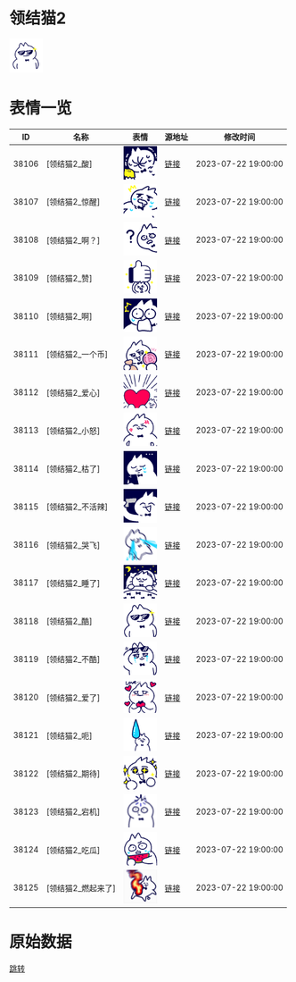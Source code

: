 # 领结猫2

<img src="./cover.png" height="60" alt="cover" />

# 表情一览

|ID|名称|表情|源地址|修改时间|
|----|----|----|----|----|
|38106|[领结猫2_酸]|<img src="./pic/038106_%5B领结猫2_酸%5D.png" height="60" alt="酸"/>|[链接](https://i0.hdslb.com/bfs/garb/7b2373f50ed4942e6b64a9e0db52cba362d02d4c.png)|2023-07-22 19:00:00|
|38107|[领结猫2_惊醒]|<img src="./pic/038107_%5B领结猫2_惊醒%5D.png" height="60" alt="惊醒"/>|[链接](https://i0.hdslb.com/bfs/garb/ecb3ac5ef371fcb76953df072e79024da5883ef2.png)|2023-07-22 19:00:00|
|38108|[领结猫2_啊？]|<img src="./pic/038108_%5B领结猫2_啊？%5D.png" height="60" alt="啊？"/>|[链接](https://i0.hdslb.com/bfs/garb/9e85df5e1c89ab73948b884350c5aa3902a4e921.png)|2023-07-22 19:00:00|
|38109|[领结猫2_赞]|<img src="./pic/038109_%5B领结猫2_赞%5D.png" height="60" alt="赞"/>|[链接](https://i0.hdslb.com/bfs/garb/a003b97058fd2ec227e0f2bb8d178eed46f5d94a.png)|2023-07-22 19:00:00|
|38110|[领结猫2_啊]|<img src="./pic/038110_%5B领结猫2_啊%5D.png" height="60" alt="啊"/>|[链接](https://i0.hdslb.com/bfs/garb/bf78055aeae4782fbc86c20a177680b943c4adf8.png)|2023-07-22 19:00:00|
|38111|[领结猫2_一个币]|<img src="./pic/038111_%5B领结猫2_一个币%5D.png" height="60" alt="一个币"/>|[链接](https://i0.hdslb.com/bfs/garb/d8da45d279a7d124a042cd7fda301d33d8b74088.png)|2023-07-22 19:00:00|
|38112|[领结猫2_爱心]|<img src="./pic/038112_%5B领结猫2_爱心%5D.png" height="60" alt="爱心"/>|[链接](https://i0.hdslb.com/bfs/garb/b6060c5727722e65214ed001f986f7f47fc09e0c.png)|2023-07-22 19:00:00|
|38113|[领结猫2_小怒]|<img src="./pic/038113_%5B领结猫2_小怒%5D.png" height="60" alt="小怒"/>|[链接](https://i0.hdslb.com/bfs/garb/909e6d687b3e9385cf022ff9624ccced8f698494.png)|2023-07-22 19:00:00|
|38114|[领结猫2_枯了]|<img src="./pic/038114_%5B领结猫2_枯了%5D.png" height="60" alt="枯了"/>|[链接](https://i0.hdslb.com/bfs/garb/6017397a4f39bd7f8835e8df4c6d7212deff0610.png)|2023-07-22 19:00:00|
|38115|[领结猫2_不活辣]|<img src="./pic/038115_%5B领结猫2_不活辣%5D.png" height="60" alt="不活辣"/>|[链接](https://i0.hdslb.com/bfs/garb/98d60e1b81f998e64766ec2bbce2f486929e240d.png)|2023-07-22 19:00:00|
|38116|[领结猫2_哭飞]|<img src="./pic/038116_%5B领结猫2_哭飞%5D.png" height="60" alt="哭飞"/>|[链接](https://i0.hdslb.com/bfs/garb/7be08a00b2ddc2fdb9c09c31cacb17cf9cd0fe9b.png)|2023-07-22 19:00:00|
|38117|[领结猫2_睡了]|<img src="./pic/038117_%5B领结猫2_睡了%5D.png" height="60" alt="睡了"/>|[链接](https://i0.hdslb.com/bfs/garb/a77372c87850b99c3d5ce77ea3abd1e236e2e676.png)|2023-07-22 19:00:00|
|38118|[领结猫2_酷]|<img src="./pic/038118_%5B领结猫2_酷%5D.png" height="60" alt="酷"/>|[链接](https://i0.hdslb.com/bfs/garb/0834076959044dc59de4dc68d81c9bf4fdcf65e9.png)|2023-07-22 19:00:00|
|38119|[领结猫2_不酷]|<img src="./pic/038119_%5B领结猫2_不酷%5D.png" height="60" alt="不酷"/>|[链接](https://i0.hdslb.com/bfs/garb/a050fcec2f6a7db3cc381331050f6e98ffe4c66b.png)|2023-07-22 19:00:00|
|38120|[领结猫2_爱了]|<img src="./pic/038120_%5B领结猫2_爱了%5D.png" height="60" alt="爱了"/>|[链接](https://i0.hdslb.com/bfs/garb/671aae9840764dd142fd1f709a7695f79dbe7bdc.png)|2023-07-22 19:00:00|
|38121|[领结猫2_呃]|<img src="./pic/038121_%5B领结猫2_呃%5D.png" height="60" alt="呃"/>|[链接](https://i0.hdslb.com/bfs/garb/1565488183ba4047734b3a01bac2a207b8758585.png)|2023-07-22 19:00:00|
|38122|[领结猫2_期待]|<img src="./pic/038122_%5B领结猫2_期待%5D.png" height="60" alt="期待"/>|[链接](https://i0.hdslb.com/bfs/garb/b262da6175d27feaf4627366ffad1c4079dbe161.png)|2023-07-22 19:00:00|
|38123|[领结猫2_宕机]|<img src="./pic/038123_%5B领结猫2_宕机%5D.png" height="60" alt="宕机"/>|[链接](https://i0.hdslb.com/bfs/garb/56f280f1aef62f2a855c8ad6f6a2b2677e6cdb84.png)|2023-07-22 19:00:00|
|38124|[领结猫2_吃瓜]|<img src="./pic/038124_%5B领结猫2_吃瓜%5D.png" height="60" alt="吃瓜"/>|[链接](https://i0.hdslb.com/bfs/garb/49d583aab3074cfc727fbe23538ee57415f0e2fc.png)|2023-07-22 19:00:00|
|38125|[领结猫2_燃起来了]|<img src="./pic/038125_%5B领结猫2_燃起来了%5D.png" height="60" alt="燃起来了"/>|[链接](https://i0.hdslb.com/bfs/garb/5ab358d04cf29fdea688921183d625bce40d0347.png)|2023-07-22 19:00:00|

# 原始数据

[跳转](./raw.json)

